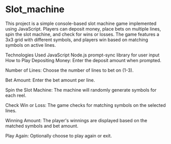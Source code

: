 # Slot_machine

This project is a simple console-based slot machine game implemented using JavaScript. Players can deposit money, place bets on multiple lines, spin the slot machine, and check for wins or losses. The game features a 3x3 grid with different symbols, and players win based on matching symbols on active lines.

Technologies Used
JavaScript
Node.js
prompt-sync library for user input
How to Play
Depositing Money: Enter the deposit amount when prompted.

Number of Lines: Choose the number of lines to bet on (1-3).

Bet Amount: Enter the bet amount per line.

Spin the Slot Machine: The machine will randomly generate symbols for each reel.

Check Win or Loss: The game checks for matching symbols on the selected lines.

Winning Amount: The player's winnings are displayed based on the matched symbols and bet amount.

Play Again: Optionally choose to play again or exit.
